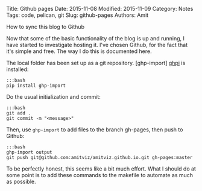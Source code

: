 Title: Github pages
Date: 2015-11-08
Modified: 2015-11-09
Category: Notes
Tags: code, pelican, git
Slug: github-pages
Authors: Amit

How to sync this blog to Github

Now that some of the basic functionality of the blog is up and running, I have started to investigate hosting it. I've chosen Github, for the fact that it's simple and free. The way I do this is documented here.

The local folder has been set up as a git repository. [ghp-import] [ghpi] is installed:

[ghpi]: https://github.com/davisp/ghp-import

    :::bash
    pip install ghp-import

Do the usual initialization and commit:

    :::bash
    git add .
    git commit -m "<message>"

Then, use `ghp-import` to add files to the branch gh-pages, then push to Github:

    :::bash
    ghp-import output
    git push git@github.com:amitviz/amitviz.github.io.git gh-pages:master

To be perfectly honest, this seems like a bit much effort. What I should do at some point is to add these commands to the makefile to automate as much as possible.